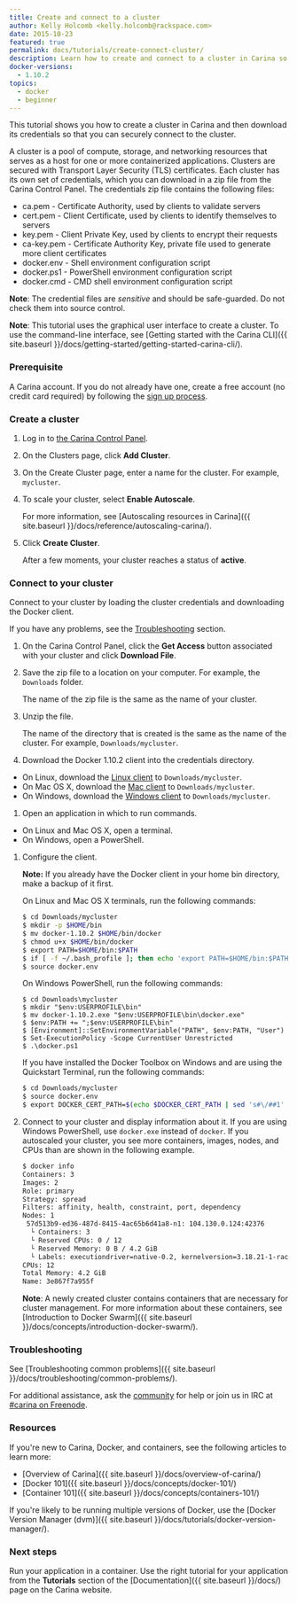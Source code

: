 ```yaml
---
title: Create and connect to a cluster
author: Kelly Holcomb <kelly.holcomb@rackspace.com>
date: 2015-10-23
featured: true
permalink: docs/tutorials/create-connect-cluster/
description: Learn how to create and connect to a cluster in Carina so that you can start running your applications in containers
docker-versions:
  - 1.10.2
topics:
  - docker
  - beginner
---
```


This tutorial shows you how to create a cluster in Carina and then download its credentials so that you can securely connect to the cluster.

A cluster is a pool of compute, storage, and networking resources that serves as a host for one or more containerized applications. Clusters are secured with Transport Layer Security (TLS) certificates. Each cluster has its own set of credentials, which you can download in a zip file from the Carina Control Panel. The credentials zip file contains the following files:

* ca.pem - Certificate Authority, used by clients to validate servers
* cert.pem - Client Certificate, used by clients to identify themselves to servers
* key.pem - Client Private Key, used by clients to encrypt their requests
* ca-key.pem - Certificate Authority Key, private file used to generate more client certificates
* docker.env - Shell environment configuration script
* docker.ps1 - PowerShell environment configuration script
* docker.cmd - CMD shell environment configuration script

**Note**: The credential files are _sensitive_ and should be safe-guarded. Do not check them into source control.

**Note**: This tutorial uses the graphical user interface to create a cluster. To use the command-line interface, see [Getting started with the Carina CLI]({{ site.baseurl }}/docs/getting-started/getting-started-carina-cli/).

### Prerequisite

A Carina account. If you do not already have one, create a free account (no credit card required) by following the [sign up process](https://app.getcarina.com/app/signup).

### Create a cluster

1. Log in to [the Carina Control Panel](https://app.getcarina.com).

1. On the Clusters page, click **Add Cluster**.

1. On the Create Cluster page, enter a name for the cluster. For example, `mycluster`.

1. To scale your cluster, select **Enable Autoscale**.

    For more information, see [Autoscaling resources in Carina]({{ site.baseurl }}/docs/reference/autoscaling-carina/).

1. Click **Create Cluster**.

    After a few moments, your cluster reaches a status of **active**.

### Connect to your cluster

Connect to your cluster by loading the cluster credentials and downloading the Docker client.

If you have any problems, see the [Troubleshooting](#troubleshooting) section.

1. On the Carina Control Panel, click the **Get Access** button associated with your cluster and click **Download File**.

1. Save the zip file to a location on your computer. For example, the `Downloads` folder.

    The name of the zip file is the same as the name of your cluster.

1. Unzip the file.

    The name of the directory that is created is the same as the name of the cluster. For example, `Downloads/mycluster`.

1. Download the Docker 1.10.2 client into the credentials directory.
  - On Linux, download the [Linux client](https://get.docker.com/builds/Linux/x86_64/docker-1.10.2) to `Downloads/mycluster`.
  - On Mac OS X, download the [Mac client](https://get.docker.com/builds/Darwin/x86_64/docker-1.10.2) to `Downloads/mycluster`.
  - On Windows, download the [Windows client](https://get.docker.com/builds/Windows/x86_64/docker-1.10.2.exe) to `Downloads/mycluster`.

1. Open an application in which to run commands.
  - On Linux and Mac OS X, open a terminal.
  - On Windows, open a PowerShell.

1. Configure the client.

    **Note:** If you already have the Docker client in your home bin directory, make a backup of it first.

    On Linux and Mac OS X terminals, run the following commands:

    ```bash
    $ cd Downloads/mycluster
    $ mkdir -p $HOME/bin
    $ mv docker-1.10.2 $HOME/bin/docker
    $ chmod u+x $HOME/bin/docker
    $ export PATH=$HOME/bin:$PATH
    $ if [ -f ~/.bash_profile ]; then echo 'export PATH=$HOME/bin:$PATH' >> $HOME/.bash_profile; fi
    $ source docker.env
    ```

    On Windows PowerShell, run the following commands:

    ```
    $ cd Downloads\mycluster
    $ mkdir "$env:USERPROFILE\bin"
    $ mv docker-1.10.2.exe "$env:USERPROFILE\bin\docker.exe"
    $ $env:PATH += ";$env:USERPROFILE\bin"
    $ [Environment]::SetEnvironmentVariable("PATH", $env:PATH, "User")
    $ Set-ExecutionPolicy -Scope CurrentUser Unrestricted
    $ .\docker.ps1
    ```

    <a id="quickstart-terminal"></a>

    If you have installed the Docker Toolbox on Windows and are using the Quickstart Terminal, run the following commands:

    ```bash
    $ cd Downloads/mycluster
    $ source docker.env
    $ export DOCKER_CERT_PATH=$(echo $DOCKER_CERT_PATH | sed 's#\/##1' | sed 's#\/#:\/#1')
    ```


1. Connect to your cluster and display information about it. If you are using Windows PowerShell, use `docker.exe` instead of `docker`.
    If you autoscaled your cluster, you see more containers, images, nodes, and CPUs than are shown in the following example.

    ```bash
    $ docker info
    Containers: 3
    Images: 2
    Role: primary
    Strategy: spread
    Filters: affinity, health, constraint, port, dependency
    Nodes: 1
     57d513b9-ed36-487d-8415-4ac65b6d41a8-n1: 104.130.0.124:42376
      └ Containers: 3
      └ Reserved CPUs: 0 / 12
      └ Reserved Memory: 0 B / 4.2 GiB
      └ Labels: executiondriver=native-0.2, kernelversion=3.18.21-1-rackos, operatingsystem=Debian GNU/Linux 7 (wheezy) (containerized), storagedriver=aufs
    CPUs: 12
    Total Memory: 4.2 GiB
    Name: 3e867f7a955f
    ```

    **Note**: A newly created cluster contains containers that are necessary for cluster management. For more information about these containers, see [Introduction to Docker Swarm]({{ site.baseurl }}/docs/concepts/introduction-docker-swarm/).  

### Troubleshooting

See [Troubleshooting common problems]({{ site.baseurl }}/docs/troubleshooting/common-problems/).

For additional assistance, ask the [community](https://community.getcarina.com/) for help or join us in IRC at [#carina on Freenode](http://webchat.freenode.net/?channels=carina).

### Resources

If you're new to Carina, Docker, and containers, see the following articles to learn more:

* [Overview of Carina]({{ site.baseurl }}/docs/overview-of-carina/)
* [Docker 101]({{ site.baseurl }}/docs/concepts/docker-101/)
* [Container 101]({{ site.baseurl }}/docs/concepts/containers-101/)

If you're likely to be running multiple versions of Docker, use the [Docker Version Manager (dvm)]({{ site.baseurl }}/docs/tutorials/docker-version-manager/).

### Next steps

Run your application in a container. Use the right tutorial for your application from the **Tutorials** section of the [Documentation]({{ site.baseurl }}/docs/) page on the Carina website.
